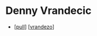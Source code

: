 # Denny Vrandecic

- [[pull]] [[vrandezo]]


[//begin]: # "Autogenerated link references for markdown compatibility"
[pull]: pull "Pull"
[vrandezo]: vrandezo "Vrandezo"
[//end]: # "Autogenerated link references"